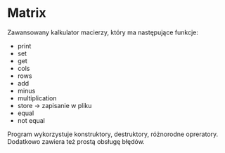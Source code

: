 # Matrix

Zawansowany kalkulator macierzy, który ma następujące funkcje:

* print
* set
* get
* cols
* rows
* add
* minus
* multiplication
* store -> zapisanie w pliku
* equal
* not equal

Program wykorzystuje konstruktory, destruktory, różnorodne opreratory. Dodatkowo zawiera też prostą obsługę błędów.

